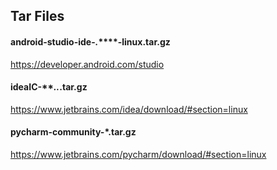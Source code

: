 ## Tar Files

#### android-studio-ide-***.*******-linux.tar.gz
https://developer.android.com/studio

#### ideaIC-****.*.*.tar.gz
https://www.jetbrains.com/idea/download/#section=linux

#### pycharm-community-*.tar.gz 
https://www.jetbrains.com/pycharm/download/#section=linux

